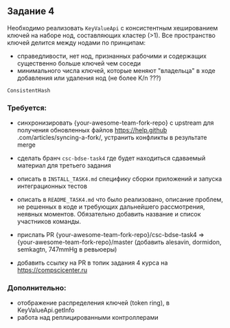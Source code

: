 ## Задание 4
Необходимо реализовать `KeyValueApi` с консистентным хешированием ключей на наборе нод, составляющих 
кластер (>1). Все пространство ключей делится между нодами по принципам:
- справедливости, нет нод, признанных рабочими и содержащих существенно больше ключей чем соседи
- минимального числа ключей, которые меняют "владельца" в ходе добавления или удаления нод (не более K/n ???)

`ConsistentHash`
   
   
### Требуется:
- синхронизировать {your-awesome-team-fork-repo} c upstream для получения обновленных файлов https://help.github
.com/articles/syncing-a-fork/, устранить конфликты в результате merge 
- сделать бранч `csc-bdse-task4` где будет находиться сдаваемый материал для третьего задания

- описать в `INSTALL_TASK4.md` специфику сборки приложений и запуска интеграционных тестов
- описать в `README_TASK4.md` что было реализовано, описание проблем, не решенных в коде и требующих дальнейшего 
рассмотрения, неявных моментов. Обязательно добавить название и список участников команды.  
- прислать PR {your-awesome-team-fork-repo}/csc-bdse-task4 => {your-awesome-team-fork-repo}/master (добавить alesavin, 
dormidon, semkagtn, 747mmHg в ревьюеры)  
- добавить ссылку на PR в топик задания 4 курса на https://compscicenter.ru       

### Дополнительно:
- отображение распределения ключей (token ring), в KeyValueApi.getInfo
- работа над реплицированными контроллерами
